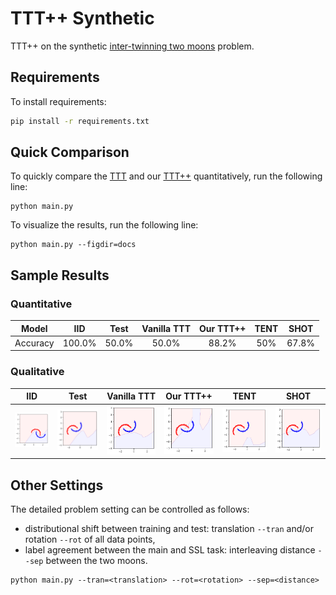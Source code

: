 # TTT++ Synthetic

TTT++ on the synthetic [inter-twinning two moons](https://scikit-learn.org/stable/modules/generated/sklearn.datasets.make_moons.html) problem.

## Requirements

To install requirements:

```bash
pip install -r requirements.txt
```

## Quick Comparison

To quickly compare the [TTT](https://proceedings.mlr.press/v119/sun20b.html) and our [TTT++](https://papers.nips.cc/paper/2021/hash/b618c3210e934362ac261db280128c22-Abstract.html) quantitatively, run the following line:
```
python main.py
```

To visualize the results, run the following line:
```
python main.py --figdir=docs
```

## Sample Results

### Quantitative

| Model      |   IID    |  Test    |  Vanilla TTT   |   Our TTT++   |      TENT     |      SHOT     |
|:----------:|:--------:|:--------:|:--------------:|:-------------:|:-------------:|:-------------:|
| Accuracy   |  100.0%  |  50.0%   |     50.0%      |     88.2%     |      50%      |     67.8%     |

### Qualitative

|      IID      |      Test     |  Vanilla TTT  |   Our TTT++   |      TENT     |      SHOT     |
|:-------------:|:-------------:|:-------------:|:-------------:|:-------------:|:-------------:|
![](docs/source_test.png) | ![](docs/target_test.png) | ![](docs/target_ttt.png) | ![](docs/target_ttt++.png) | ![](docs/target_tent.png) | ![](docs/target_shot.png) |

## Other Settings

The detailed problem setting can be controlled as follows:
- distributional shift between training and test: translation `--tran` and/or rotation `--rot` of all data points,
- label agreement between the main and SSL task: interleaving distance `--sep` between the two moons.
```
python main.py --tran=<translation> --rot=<rotation> --sep=<distance>
```

